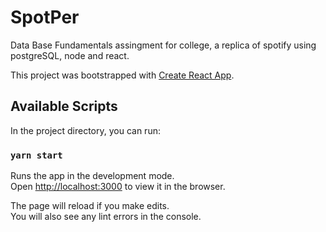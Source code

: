 # SpotPer
Data Base Fundamentals assingment for college, a replica of spotify using postgreSQL, node and react.


This project was bootstrapped with [Create React App](https://github.com/facebook/create-react-app).
## Available Scripts

In the project directory, you can run:
### `yarn start`

Runs the app in the development mode.  
Open  [http://localhost:3000](http://localhost:3000/)  to view it in the browser.

The page will reload if you make edits.  
You will also see any lint errors in the console.
